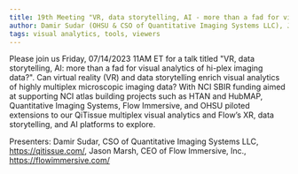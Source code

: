 ```yaml
---
title: 19th Meeting "VR, data storytelling, AI - more than a fad for visual analytics of hi-plex imaging data?"
author: Damir Sudar (OHSU & CSO of Quantitative Imaging Systems LLC), Jason Marsh (CEO of Flow Immersive Inc.)
tags: visual analytics, tools, viewers
---
```


Please join us Friday, 07/14/2023 11AM ET for a talk titled "VR, data storytelling, AI: more than a fad for visual analytics of hi-plex imaging data?". Can virtual reality (VR) and data storytelling enrich visual analytics of highly multiplex microscopic imaging data? With NCI SBIR funding aimed at supporting NCI atlas building projects such as HTAN and HubMAP, Quantitative Imaging Systems, Flow Immersive, and OHSU piloted extensions to our QiTissue multiplex visual analytics and Flow’s XR, data storytelling, and AI platforms to explore.

Presenters: Damir Sudar, CSO of Quantitative Imaging Systems LLC, https://qitissue.com/, Jason Marsh, CEO of Flow Immersive, Inc., https://flowimmersive.com/

